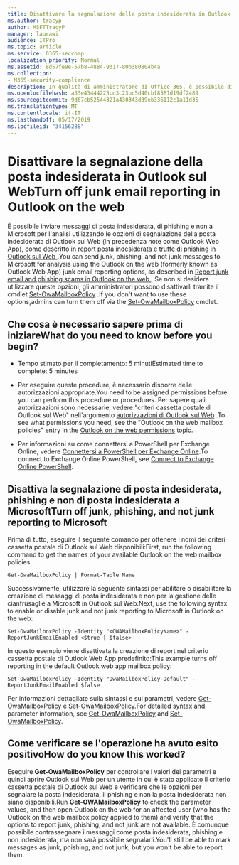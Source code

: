 ```yaml
---
title: Disattivare la segnalazione della posta indesiderata in Outlook sul Web
ms.author: tracyp
author: MSFTTracyP
manager: laurawi
audience: ITPro
ms.topic: article
ms.service: O365-seccomp
localization_priority: Normal
ms.assetid: 8d57fe9e-57b8-4884-9317-80b380804b4a
ms.collection:
- M365-security-compliance
description: In qualità di amministratore di Office 365, è possibile disattivare la possibilità per gli utenti di segnalare la posta elettronica come indesiderata.
ms.openlocfilehash: a33e43444225cd3c23bc5d40cbf8581d19df2489
ms.sourcegitcommit: 9d67cb52544321a430343d39eb336112c1a11d35
ms.translationtype: MT
ms.contentlocale: it-IT
ms.lasthandoff: 05/17/2019
ms.locfileid: "34156288"
---
```

# <a name="turn-off-junk-email-reporting-in-outlook-on-the-web"></a><span data-ttu-id="06778-103">Disattivare la segnalazione della posta indesiderata in Outlook sul Web</span><span class="sxs-lookup"><span data-stu-id="06778-103">Turn off junk email reporting in Outlook on the web</span></span>

<span data-ttu-id="06778-104">È possibile inviare messaggi di posta indesiderata, di phishing e non a Microsoft per l'analisi utilizzando le opzioni di segnalazione della posta indesiderata di Outlook sul Web (in precedenza note come Outlook Web App), come descritto in [report posta indesiderata e truffe di phishing in Outlook sul Web ](report-junk-email-and-phishing-scams-in-outlook-on-the-web-eop.md).</span><span class="sxs-lookup"><span data-stu-id="06778-104">You can send junk, phishing, and not junk messages to Microsoft for analysis using the Outlook on the web (formerly known as Outlook Web App) junk email reporting options, as described in [Report junk email and phishing scams in Outlook on the web ](report-junk-email-and-phishing-scams-in-outlook-on-the-web-eop.md).</span></span> <span data-ttu-id="06778-105">Se non si desidera utilizzare queste opzioni, gli amministratori possono disattivarli tramite il cmdlet [Set-OwaMailboxPolicy](http://technet.microsoft.com/library/530166f7-ab42-4609-ba73-9b5a39b567be.aspx) .</span><span class="sxs-lookup"><span data-stu-id="06778-105">If you don't want to use these options,admins can turn them off via the [Set-OwaMailboxPolicy](http://technet.microsoft.com/library/530166f7-ab42-4609-ba73-9b5a39b567be.aspx) cmdlet.</span></span> 
  
## <a name="what-do-you-need-to-know-before-you-begin"></a><span data-ttu-id="06778-106">Che cosa è necessario sapere prima di iniziare</span><span class="sxs-lookup"><span data-stu-id="06778-106">What do you need to know before you begin?</span></span>
<span data-ttu-id="06778-107"><a name="sectionSection0"> </a></span><span class="sxs-lookup"><span data-stu-id="06778-107"></span></span>

- <span data-ttu-id="06778-108">Tempo stimato per il completamento: 5 minuti</span><span class="sxs-lookup"><span data-stu-id="06778-108">Estimated time to complete: 5 minutes</span></span>
    
- <span data-ttu-id="06778-109">Per eseguire queste procedure, è necessario disporre delle autorizzazioni appropriate.</span><span class="sxs-lookup"><span data-stu-id="06778-109">You need to be assigned permissions before you can perform this procedure or procedures.</span></span> <span data-ttu-id="06778-110">Per sapere quali autorizzazioni sono necessarie, vedere "criteri cassetta postale di Outlook sul Web" nell'argomento [autorizzazioni di Outlook sul Web](http://technet.microsoft.com/library/57eca42a-5a7f-4c65-89f0-7a84f2dbea19.aspx#OutlookWebApp) .</span><span class="sxs-lookup"><span data-stu-id="06778-110">To see what permissions you need, see the "Outlook on the web mailbox policies" entry in the [Outlook on the web permissions](http://technet.microsoft.com/library/57eca42a-5a7f-4c65-89f0-7a84f2dbea19.aspx#OutlookWebApp) topic.</span></span> 

- <span data-ttu-id="06778-111">Per informazioni su come connettersi a PowerShell per Exchange Online, vedere [Connettersi a PowerShell per Exchange Online](https://docs.microsoft.com/powershell/exchange/exchange-online/connect-to-exchange-online-powershell/connect-to-exchange-online-powershell).</span><span class="sxs-lookup"><span data-stu-id="06778-111">To connect to Exchange Online PowerShell, see [Connect to Exchange Online PowerShell](https://docs.microsoft.com/powershell/exchange/exchange-online/connect-to-exchange-online-powershell/connect-to-exchange-online-powershell).</span></span>

## <a name="turn-off-junk-phishing-and-not-junk-reporting-to-microsoft"></a><span data-ttu-id="06778-112">Disattiva la segnalazione di posta indesiderata, phishing e non di posta indesiderata a Microsoft</span><span class="sxs-lookup"><span data-stu-id="06778-112">Turn off junk, phishing, and not junk reporting to Microsoft</span></span>
<span data-ttu-id="06778-113"><a name="sectionSection1"> </a></span><span class="sxs-lookup"><span data-stu-id="06778-113"></span></span>

<span data-ttu-id="06778-114">Prima di tutto, eseguire il seguente comando per ottenere i nomi dei criteri cassetta postale di Outlook sul Web disponibili:</span><span class="sxs-lookup"><span data-stu-id="06778-114">First, run the following command to get the names of your available Outlook on the web mailbox policies:</span></span>
  
```
Get-OwaMailboxPolicy | Format-Table Name
```

<span data-ttu-id="06778-115">Successivamente, utilizzare la seguente sintassi per abilitare o disabilitare la creazione di messaggi di posta indesiderata e non per la gestione delle cianfrusaglie a Microsoft in Outlook sul Web:</span><span class="sxs-lookup"><span data-stu-id="06778-115">Next, use the following syntax to enable or disable junk and not junk reporting to Microsoft in Outlook on the web:</span></span>
  
```
Set-OwaMailboxPolicy -Identity "<OWAMailboxPolicyName>" -ReportJunkEmailEnabled <$true | $false>
```

<span data-ttu-id="06778-116">In questo esempio viene disattivata la creazione di report nel criterio cassetta postale di Outlook Web App predefinito:</span><span class="sxs-lookup"><span data-stu-id="06778-116">This example turns off reporting in the default Outlook web app mailbox policy:</span></span>
  
```
Set-OwaMailboxPolicy -Identity "OwaMailboxPolicy-Default" -ReportJunkEmailEnabled $false
```

<span data-ttu-id="06778-117">Per informazioni dettagliate sulla sintassi e sui parametri, vedere [Get-OwaMailboxPolicy](http://technet.microsoft.com/library/bdd580d3-8812-4b4a-93e8-c6401b0d2f0f.aspx) e [Set-OwaMailboxPolicy](http://technet.microsoft.com/library/530166f7-ab42-4609-ba73-9b5a39b567be.aspx).</span><span class="sxs-lookup"><span data-stu-id="06778-117">For detailed syntax and parameter information, see [Get-OwaMailboxPolicy](http://technet.microsoft.com/library/bdd580d3-8812-4b4a-93e8-c6401b0d2f0f.aspx) and [Set-OwaMailboxPolicy](http://technet.microsoft.com/library/530166f7-ab42-4609-ba73-9b5a39b567be.aspx).</span></span>

## <a name="how-do-you-know-this-worked"></a><span data-ttu-id="06778-118">Come verificare se l'operazione ha avuto esito positivo</span><span class="sxs-lookup"><span data-stu-id="06778-118">How do you know this worked?</span></span>
<span data-ttu-id="06778-119"><a name="sectionSection2"> </a></span><span class="sxs-lookup"><span data-stu-id="06778-119"></span></span>

<span data-ttu-id="06778-120">Eseguire **Get-OwaMailboxPolicy** per controllare i valori dei parametri e quindi aprire Outlook sul Web per un utente in cui è stato applicato il criterio cassetta postale di Outlook sul Web e verificare che le opzioni per segnalare la posta indesiderata, il phishing e non la posta indesiderata non siano disponibili.</span><span class="sxs-lookup"><span data-stu-id="06778-120">Run **Get-OWAMailboxPolicy** to check the parameter values, and then open Outlook on the web for an affected user (who has the Outlook on the web mailbox policy applied to them) and verify that the options to report junk, phishing, and not junk are not available.</span></span> <span data-ttu-id="06778-121">È comunque possibile contrassegnare i messaggi come posta indesiderata, phishing e non indesiderata, ma non sarà possibile segnalarli.</span><span class="sxs-lookup"><span data-stu-id="06778-121">You'll still be able to mark messages as junk, phishing, and not junk, but you won't be able to report them.</span></span> 
